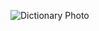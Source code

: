 






![Dictionary Photo](https://github.com/Atul1331/vocab/assets/76036651/95bbe845-eaf9-4576-8083-572593756807)




